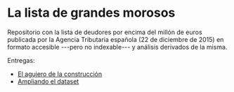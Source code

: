 # La lista de grandes morosos

Repositorio con la lista de deudores por encima del millón de euros publicada por la Agencia Tributaria española (22 de diciembre de 2015) en formato accesible ---pero no indexable--- y análisis derivados de la misma.

Entregas:

* [El agujero de la construcción](https://htmlpreview.github.io/?https://github.com/Enchufa2/spanish-debtors/blob/master/00.html)
* [Ampliando el dataset](https://htmlpreview.github.io/?https://github.com/Enchufa2/spanish-debtors/blob/master/01.html)
